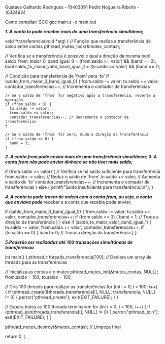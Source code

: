 Gustavo Galhardo Rodrigues - 10403091
Pedro Nogueira Ribeiro - 10324924

Como compilar: GCC
gcc main.c -o main.out

***1. A conta to pode receber mais de uma transferência simultânea;***

  void *transferencia(void *arg) { // Função que realiza a transferência de saldo entre contas
  pthread_mutex_lock(&mutex_contas); 

  // Verifica se a transferência é possível e qual a direção da mesma
  bool saldo_from_maior_0_band_igual_0 = (from.saldo >= valor) && (band == 0);
  bool saldo_to_maior_valor_band_igual_1 = (to.saldo >= valor) && (band == 1);

  // Condição para transferência de 'from' para 'to'
  if (saldo_from_maior_0_band_igual_0) {
    from.saldo -= valor; 
    to.saldo += valor; 
    contador_transferencias++; // Incrementa o contador de transferências

    // Se o saldo de 'from' for negativo após a transferência, reverte a operação
    if (from.saldo < 0) {
      to.saldo -= valor; 
      from.saldo += valor; 
      contador_transferencias--; // Decrementa o contador de transferências
    }

    // Se o saldo de 'from' for zero, muda a direção da transferência
    if (from.saldo == 0) {
      band = 1;
    }

***2. A conta from pode enviar mais de uma transferência simultânea;***
***3. A conta from não pode enviar dinheiro se não tiver mais saldo;***

if (from.saldo >= valor) { // Verifica se há saldo suficiente para transferência
    from.saldo -= valor; // Reduz o saldo de 'from'
    to.saldo += valor; // Aumenta o saldo de 'to'
    contador_transferencias++; // Incrementa o contador de transferências
} else {
    printf("Saldo insuficiente para transferência.\n");
}

***4. A conta to pode trocar de ordem com a conta from, ou seja, a conta que enviava pode***
receber e a conta que recebia pode enviar;

if (saldo_from_maior_0_band_igual_0) {
    from.saldo -= valor;
    to.saldo += valor;
    contador_transferencias++;
    if (from.saldo == 0) {
        band = 1; // Troca a direção da transferência
    }
} else if (saldo_to_maior_valor_band_igual_1) {
    to.saldo -= valor;
    from.saldo += valor;
    contador_transferencias++;
    if (to.saldo == 0) {
        band = 0; // Troca a direção da transferência
    }
}

***5.Poderão ser realizadas até 100 transações simultâneas de transferência***

int main() {
  pthread_t threads_transferencia[100]; // Declara um array de threads para as transferências

  // Inicializa as contas e o mutex
  pthread_mutex_init(&mutex_contas, NULL);
  from.saldo = 100;
  to.saldo = 100;

  // Cria 100 threads para realizar as transferências
  for (int i = 0; i < 100; i++) {
    if (pthread_create(&threads_transferencia[i], NULL, transferencia, NULL) != 0) {
      perror("pthread_create");
      exit(EXIT_FAILURE);
    }
  }

  // Espera todas as 100 threads terminarem
  for (int i = 0; i < 100; i++) {
    if (pthread_join(threads_transferencia[i], NULL) != 0) {
      perror("pthread_join");
      exit(EXIT_FAILURE);
    }
  }

  pthread_mutex_destroy(&mutex_contas); // Limpeza final

  return 0;
}
